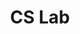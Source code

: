 ---
layout : "~/layouts/project.astro"
title : "CS Lab"
about: "Lorem Ipsum"
stacks : ["nextjs" , "tailwind" , "trpc"]
features : []
preview: https://lab.cs.sci.ku.ac.th
repository : https://github.com/SornchaiTheDev/cs-lab-typing
---